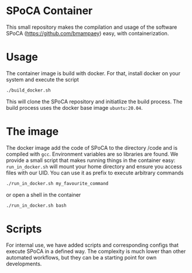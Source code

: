 # SPoCA Container
This small repository makes the compilation and usage of the software SPoCA (https://github.com/bmampaey) easy, with containerization.

# Usage
The container image is build with docker. For that, install docker on your system and execute the script 
```bash
./build_docker.sh
```
This will clone the SPoCA repository and initiatlize the build process. The build process uses the docker base image `ubuntu:20.04`.

# The image
The docker image add the code of SPoCA to the directory /code and is compiled with `gcc`. Environment variables are so libraries are found. We provide a small script that makes running things in the container easy: `run_in_docker.sh` will mount your home directory and ensure you access files with our UID. You can use it as prefix to execute arbitrary commands 
```bash
./run_in_docker.sh my_favourite_command
```
or open a shell in the container
```bash
./run_in_docker.sh bash
```

# Scripts
For internal use, we have added scripts and corresponding configs that execute SPoCA in a defined way. The complexity is much lower than other automated workflows, but they can be a starting point for own developments.

